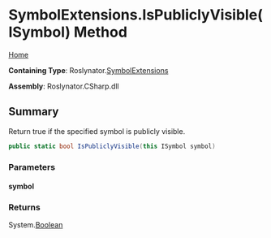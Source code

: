 <a name="_top"></a>

# SymbolExtensions\.IsPubliclyVisible\(ISymbol\) Method

[Home](../../../README.md#_top)

**Containing Type**: Roslynator\.[SymbolExtensions](../README.md#_top)

**Assembly**: Roslynator\.CSharp\.dll

## Summary

Return true if the specified symbol is publicly visible\.

```csharp
public static bool IsPubliclyVisible(this ISymbol symbol)
```

### Parameters

#### symbol

### Returns

System\.[Boolean](https://docs.microsoft.com/en-us/dotnet/api/system.boolean)

